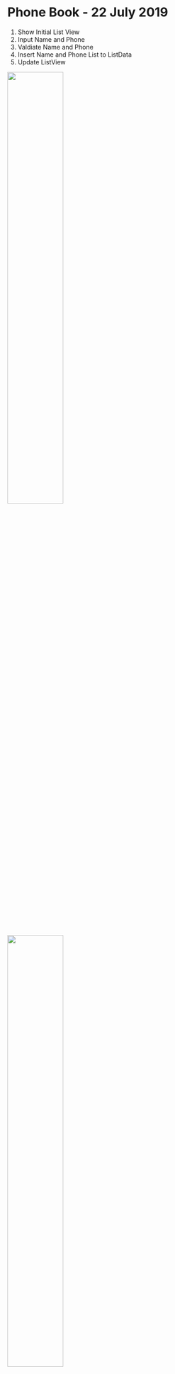 # Phone Book - 22 July 2019
1. Show Initial List View
2. Input Name and Phone
3. Valdiate Name and Phone
4. Insert Name and Phone List to ListData
5. Update ListView

<img src="https://user-images.githubusercontent.com/48744669/61624433-c3baf600-aca2-11e9-927d-97bf82af3aff.png" width="50%"/>
<img src="https://user-images.githubusercontent.com/48744669/61624432-c3baf600-aca2-11e9-9ac6-4d6db8a92436.png" width="50%"/>
<img src="https://user-images.githubusercontent.com/48744669/61624434-c4538c80-aca2-11e9-8f5e-ce7c4cfbb4ac.png" width="50%"/>
<img src="https://user-images.githubusercontent.com/48744669/61624436-c4538c80-aca2-11e9-922c-385070a79c3d.png" width="50%"/>
